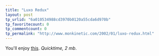 ```yaml
---
title: "Luxo Redux"
layout: post
tp_urlid: "6a010534988cd3970b0120a55cda6d970b"
tp_favoritecount: 0
tp_commentcount: 0
tp_permalink: "http://www.monkinetic.com/2002/01/luxo-redux.html"
---
```

You&#39;ll enjoy <a href="http://www.mab3d.com/images/quicktimepop02.html">this</a>. <i>Quicktime, 2 mb</i>.
